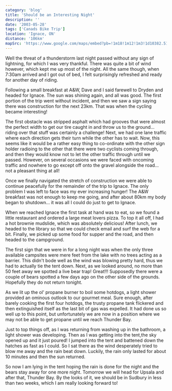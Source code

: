 ```yaml
---
category: 'blog'
title: 'Should be an Interesting Night'
description: ''
date: '2003-05-28'
tags: ['Canads Bike Trip']
location: 'Ignace, ON'
distance: '106km'
mapSrc: 'https://www.google.com/maps/embed?pb=!1m18!1m12!1m3!1d10382.51096074814!2d-91.66749875709226!3d49.415945119535046!2m3!1f0!2f0!3f0!3m2!1i1024!2i768!4f13.1!3m3!1m2!1s0x52a233eb0975fce1%3A0x610761576d63fb7!2sIgnace%2C%20ON!5e0!3m2!1sen!2sca!4v1609174694409!5m2!1sen!2sca'
---
```

Well the threat of a thunderstorm last night passed without any sign of lightning, for which I was very thankful. There was quite a bit of wind however, which kept me up most of the night. All the same though, when 7:30am arrived and I got out of bed, I felt surprisingly refreshed and ready for another day of riding.

Following a small breakfast at A&amp;W, Dave and I said farewell to Dryden and headed for Ignace. The sun was shining again, and all was good. The first portion of the trip went without incident, and then we saw a sign saying there was construction for the next 23km. That was when the cycling became interesting!

The first obstacle was stripped asphalt which had grooves that were almost the perfect width to get our tire caught in and throw us to the ground... riding over that stuff was certainly a challenge! Next, we had one lane traffic where each direction gets their turn while the other has to wait. Now, this seems like it would be a rather easy thing to co-ordinate with the other sign holder radioing to the other that there were two cyclists coming through, and then they would know not to let the other traffic through until we passed. However, on several occasions we were faced with oncoming traffic and nowhere to go except off onto the gravel alongside the road... not a pleasant thing at all!

Once we finally navigated the stretch of construction we were able to continue peacefully for the remainder of the trip to Ignace. The only problem I was left to face was my ever increasing hunger! The A&amp;W breakfast was not enough to keep me going, and after about 80km my body began to shutdown... it was all I could do just to get to Ignace.

When we reached Ignace the first task at hand was to eat, so we found a little restaurant and ordered a large meat lovers pizza. To top it all off, I had a hot brownie mudslide, which was absolutely delicious! After lunch, we headed to the library so that we could check email and surf the web for a bit. Finally, we picked up some food for supper and the road, and then headed to the campground.

The first sign that we were in for a long night was when the only three available campsites were mere feet from the lake with no trees acting as a barrier. This didn't bode well as the wind was blowing pretty hard, thus we had to actually tie the tent down. Next, as we looked around, no more than 50 feet away we spotted a live bear trap! Great!!! Supposedly there were a couple of bears spotted a few days ago on the other side of the grounds. Hopefully they do not return tonight.

As we lit up the ol' propane burner to boil some hotdogs, a light shower provided an ominous outlook to our gourmet meal. Sure enough, after barely cooking the first four hotdogs, the trusty propane tank flickered and then extinguished itself as the last bit of gas was expelled. It had done us so well up to this point, but unfortunately we are now in a position where we may not be able to get propane until we reach Thunder Bay.

Just to top things off, as I was returning from washing up in the bathroom, a light shower was developing. Then as I was getting into the tent,the sky opened up and it just poured! I jumped into the tent and battened down the hatches as fast as I could. So I sat there as the wind desperately tried to blow me away and the rain beat down. Luckily, the rain only lasted for about 10 minutes and then the sun returned.

So now I am lying in the tent hoping the rain is done for the night and the bears stay away for one more night. Tomorrow we will head for Upsala and after that, Thunder Bay. By the looks of it, we should be in Sudbury in less than two weeks, which I am really looking forward to!